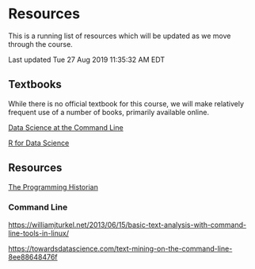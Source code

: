 # Resources

This is a running list of resources which will be updated as we move through the course. 

Last updated 
Tue 27 Aug 2019 11:35:32 AM EDT

## Textbooks

While there is no official textbook for this course, we will make relatively frequent use of a number of books, primarily available online. 

[Data Science at the Command Line](https://www.datascienceatthecommandline.com/)

[R for Data Science](https://r4ds.had.co.nz/)



## Resources

[The Programming Historian](https://programminghistorian.org/)



### Command Line

https://williamjturkel.net/2013/06/15/basic-text-analysis-with-command-line-tools-in-linux/

https://towardsdatascience.com/text-mining-on-the-command-line-8ee88648476f



